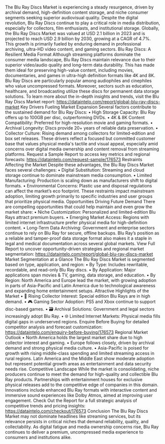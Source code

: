 The Blu Ray Discs Market is experiencing a steady resurgence, driven by archival demand, high-definition content storage, and niche consumer segments seeking superior audiovisual quality. Despite the digital revolution, Blu Ray Discs continue to play a critical role in media distribution, especially for collectors, film enthusiasts, and institutional storage.
Globally, the Blu Ray Discs Market was valued at USD 2.1 billion in 2023 and is projected to reach USD 2.9 billion by 2030, growing at a CAGR of 4.7%. This growth is primarily fueled by enduring demand in professional archiving, ultra-HD video content, and gaming sectors.
Blu Ray Discs: A Resilient Media Format
Although streaming platforms dominate the consumer media landscape, Blu Ray Discs maintain relevance due to their superior video/audio quality and long-term data durability. This has made them ideal for preserving high-value content, including movies, documentaries, and games in ultra-high definition formats like 4K and 8K.
Blu Ray Discs are particularly popular among audiophiles and cinephiles who value uncompressed formats. Moreover, sectors such as education, healthcare, and broadcasting utilize these discs for permanent data storage solutions.
To learn more about the in-depth insights and trends, visit the Blu Ray Discs Market report:
https://dataintelo.com/report/global-blu-ray-discs-market
Key Drivers Fueling Market Expansion
Several factors contribute to the sustained demand for Blu Ray Discs:
•	High Storage Capacity: Blu Ray offers up to 100GB per disc, outperforming DVDs.
•	4K & 8K Content Compatibility: Preferred for high-resolution movie and gaming formats.
•	Archival Longevity: Discs provide 20+ years of reliable data preservation.
•	Collector Culture: Rising demand among collectors for limited-edition and box set releases.
These drivers reflect a focused but committed customer base that values physical media's tactile and visual appeal, especially amid concerns over digital media ownership and content removal from streaming platforms.
Request a Sample Report to access key metrics and regional forecasts:
https://dataintelo.com/request-sample/176573
Restraints Affecting the Market
Despite these advantages, the Blu Ray Discs Market faces several challenges:
•	Digital Substitution: Streaming and cloud storage continue to dominate mainstream media consumption.
•	Limited Manufacturing: Production is scaling down as manufacturers shift to digital formats.
•	Environmental Concerns: Plastic use and disposal regulations can affect the market’s eco footprint.
These restraints impact mainstream adoption, limiting growth primarily to specific industries and user groups that prioritize physical media.
Opportunities Driving Future Demand
There are compelling opportunities that could help maintain and even grow the market share:
•	Niche Customization: Personalized and limited-edition Blu Rays attract premium buyers.
•	Emerging Market Access: Regions with limited internet infrastructure prefer physical media for high-definition content.
•	Long-Term Data Archiving: Government and enterprise sectors continue to rely on Blu Ray for secure, offline backups.
Blu Ray’s position as a reliable and tamper-proof data storage format also makes it a staple in legal and medical documentation across several global markets.
View Full Report to uncover opportunity-driven strategies and regional market segmentation:
https://dataintelo.com/report/global-blu-ray-discs-market
Market Segmentation at a Glance
The Blu Ray Discs Market is segmented based on type, application, and region:
•	By Type: Includes rewritable, recordable, and read-only Blu Ray discs.
•	By Application: Major applications span movies & TV, gaming, data storage, and education.
•	By Region: North America and Europe lead the market, with growing adoption in parts of Asia-Pacific and Latin America due to technological awareness and expanding home entertainment setups.
Attractive Highlights of the Market
•	📀 Rising Collector Interest: Special edition Blu Rays are in high demand.
•	🎮 Gaming Sector Adoption: PS5 and Xbox continue to support disc-based games.
•	🗃️ Archival Solutions: Government and legal sectors increasingly adopt Blu Ray.
•	🌐 Limited Internet Markets: Physical media fills digital gaps in underserved regions.
Enquire Before Buying for detailed competitor analysis and forecast customization:
https://dataintelo.com/enquiry-before-buying/176573
Regional Market Outlook
•	North America holds the largest market share due to high collector interest and gaming.
•	Europe follows closely, driven by archival demand and strong physical media culture.
•	Asia-Pacific is poised for growth with rising middle-class spending and limited streaming access in rural regions.
Latin America and the Middle East show moderate adoption but represent potential growth areas as entertainment and data security needs rise.
Competitive Landscape
While the market is consolidating, niche producers continue to meet the demand for high-quality and collectible Blu Ray products. Partnerships with entertainment houses for exclusive physical releases add to the competitive edge of companies in this domain.
Innovations include enhanced Blu Ray formats with interactive content and immersive sound experiences like Dolby Atmos, aimed at improving user engagement.
Check Out the Report for a full strategic analysis of competitive trends and pricing insights:
https://dataintelo.com/checkout/176573
Conclusion
The Blu Ray Discs Market may not dominate headlines like streaming services, but its relevance persists in critical niches that demand reliability, quality, and collectability. As digital fatigue and media ownership concerns rise, Blu Ray continues to deliver a premium, uncompressed media experience to consumers and institutions alike.

